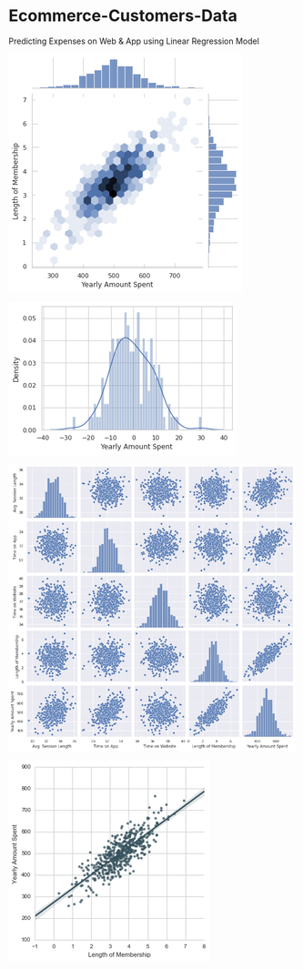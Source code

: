 # Ecommerce-Customers-Data
Predicting Expenses on Web &amp; App using Linear Regression Model

![hex_diagram](https://github.com/Efi-Pecani/Ecommerce-Customers-Data/blob/main/hex_diagram_ecommerce.png)

![model_resid](https://github.com/Efi-Pecani/Ecommerce-Customers-Data/blob/main/model_residuals_distribution.png)

![cor_visuals](https://github.com/Efi-Pecani/Ecommerce-Customers-Data/blob/main/correlations_visualized_ecommerce_data.png)

![graph1](https://github.com/Efi-Pecani/Ecommerce-Customers-Data/blob/main/yearly_amount_spent%20as%20a%20function%20of%20length%20of%20session.png)

